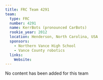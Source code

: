 ```yaml
---
title: FRC Team 4291
team:
  type: FRC
  number: 4291
  name: KerrBots (pronounced CarBots)
  rookie_year: 2012
  location: Henderson, North Carolina, USA
  sponsors:
    - Northern Vance High School
    - Vance County robotics
  links:
    Website: 
---
```

No content has been added for this team